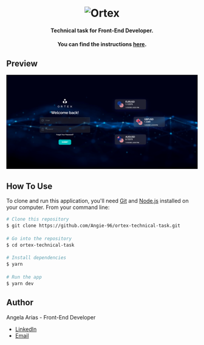 <h1 align="center">
  <br>
  <img src="https://ortex-static-files.s3.amazonaws.com/static/public/images/ortex_logo_v-white.svg" alt="Ortex" width="200">
</h1>

<h4 align="center">Technical task for Front-End Developer.</h4>

<h4 align="center">You can find the instructions <a href='https://public.ortex.com/wp-content/uploads/2020/12/TechnicalTask.pdf'>here</a>.</h4>

## Preview

![screenshot](https://github.com/Angie-96/ortex-technical-task/blob/main/public/screenshot.png?raw=true)

## How To Use

To clone and run this application, you'll need [Git](https://git-scm.com) and [Node.js](https://nodejs.org/en/download/) installed on your computer. From your command line:

```bash
# Clone this repository
$ git clone https://github.com/Angie-96/ortex-technical-task.git

# Go into the repository
$ cd ortex-technical-task

# Install dependencies
$ yarn

# Run the app
$ yarn dev
```

## Author

Angela Arias - Front-End Developer

- <a href="https://www.linkedin.com/in/angela-arias96/">LinkedIn</a>
- <a href="mailto:hi@angie.digital">Email</a>
